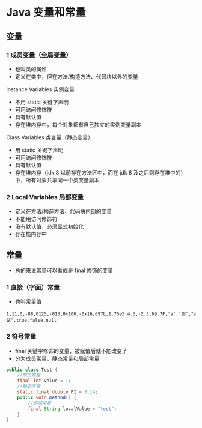 # Java 变量和常量

## 变量
### 1 成员变量（全局变量）
- 也叫类的属性
- 定义在类中，但在方法/构造方法、代码块以外的变量

Instance Variables 实例变量
- 不用 static 关键字声明
- 可用访问修饰符
- 具有默认值
- 存在堆内存中，每个对象都有自己独立的实例变量副本

Class Variables 类变量（静态变量）
- 用 static 关键字声明
- 可用访问修饰符
- 具有默认值
- 存在堆内存（jdk 8 以前存在方法区中，而在 jdk 8 及之后则存在堆中的）中，所有对象共享同一个类变量副本

### 2 Local Variables 局部变量
- 定义在方法/构造方法、代码块内部的变量
- 不能用访问修饰符
- 没有默认值，必须显式初始化
- 存在栈内存中


## 常量
- 总的来说常量可以看成是 final 修饰的变量

### 1 直接（字面）常量
- 也叫常量值
```
1,11,0,-88,0125,-013,0x100,-0x16,697L,1.75e5,4.3,-2.3,69.7F,'a','测',"a","abc","测试",true,false,null
```

### 2 符号常量
- final 关键字修饰的变量，被赋值后就不能改变了
- 分为成员常量、静态常量和局部常量
```java
public class Test {
    //成员常量
    final int value = 1;
    //静态常量
    static final double PI = 3.14;
    public void method() {
        //局部常量
        final String localValue = "test";
    }
}
```






